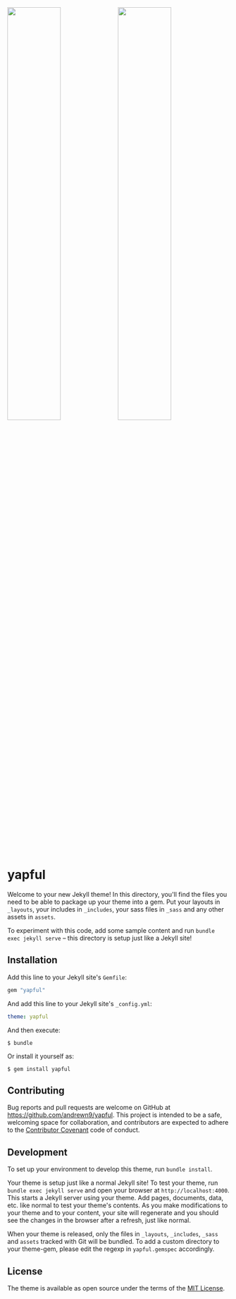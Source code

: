 <img width="49%" src="https://github.com/andrewn9/yapful/assets/79771471/598cc760-f0ad-4295-8968-77c6bde45b83">
<img width="49%" src="https://github.com/andrewn9/yapful/assets/79771471/a5dcb041-6c58-4b08-b100-1d561705b0e6">


# yapful

Welcome to your new Jekyll theme! In this directory, you'll find the files you need to be able to package up your theme into a gem. Put your layouts in `_layouts`, your includes in `_includes`, your sass files in `_sass` and any other assets in `assets`.

To experiment with this code, add some sample content and run `bundle exec jekyll serve` – this directory is setup just like a Jekyll site!

## Installation

Add this line to your Jekyll site's `Gemfile`:

```ruby
gem "yapful"
```

And add this line to your Jekyll site's `_config.yml`:

```yaml
theme: yapful
```

And then execute:

    $ bundle

Or install it yourself as:

    $ gem install yapful

## Contributing

Bug reports and pull requests are welcome on GitHub at https://github.com/andrewn9/yapful. This project is intended to be a safe, welcoming space for collaboration, and contributors are expected to adhere to the [Contributor Covenant](https://www.contributor-covenant.org/) code of conduct.

## Development

To set up your environment to develop this theme, run `bundle install`.

Your theme is setup just like a normal Jekyll site! To test your theme, run `bundle exec jekyll serve` and open your browser at `http://localhost:4000`. This starts a Jekyll server using your theme. Add pages, documents, data, etc. like normal to test your theme's contents. As you make modifications to your theme and to your content, your site will regenerate and you should see the changes in the browser after a refresh, just like normal.

When your theme is released, only the files in `_layouts`, `_includes`, `_sass` and `assets` tracked with Git will be bundled.
To add a custom directory to your theme-gem, please edit the regexp in `yapful.gemspec` accordingly.

## License

The theme is available as open source under the terms of the [MIT License](https://opensource.org/licenses/MIT).
